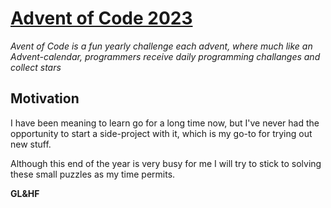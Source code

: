 # [Advent of Code 2023](https://adventofcode.com/2023/)

_Avent of Code is a fun yearly challenge each advent,_
_where much like an Advent-calendar, programmers receive_
_daily programming challanges and collect stars_

## Motivation

I have been meaning to learn go for a long time now, but
I've never had the opportunity to start a side-project with
it, which is my go-to for trying out new stuff.

Although this end of the year is very busy for me I will
try to stick to solving these small puzzles as my time permits.

**GL&HF**
